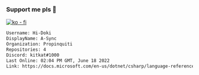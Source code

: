 ### Support me pls 🙏

[![ko - fi](https://ko-fi.com/img/githubbutton_sm.svg)](https://ko-fi.com/O5O4D6DP7)

  ```txt
  Username: Hi-Doki
  DisplayName: A-Sync
  Organization: Propinquiti
  Repositories: 4
  Discord: kitkat#1000
  Last Online: 02:04 PM GMT, June 18 2022
  Link: https://docs.microsoft.com/en-us/dotnet/csharp/language-reference/keywords/async
  ```       